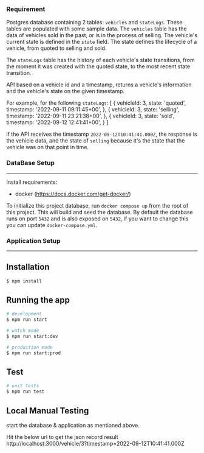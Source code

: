 ### Requirement

Postgres database containing 2 tables: `vehicles` and `stateLogs`. These tables are populated with some sample data.
The `vehicles` table has the data of vehicles sold in the past, or is in the process of selling. The vehicle's current state is defined in the `state` field. The state defines the lifecycle of a vehicle, from quoted to selling and sold.

The `stateLogs` table has the history of each vehicle's state transitions, from the moment it was created with the quoted state, to the most recent state transition.

API based on a vehicle id and a timestamp, returns a vehicle's information and the vehicle's state on the given timestamp.

For example, for the following `stateLogs`:
[
{
vehicleId: 3,
state: 'quoted',
timestamp: '2022-09-11 09:11:45+00',
},
{
vehicleId: 3,
state: 'selling',
timestamp: '2022-09-11 23:21:38+00',
},
{
vehicleId: 3,
state: 'sold',
timestamp: '2022-09-12 12:41:41+00',
}
]

if the API receives the timestamp `2022-09-12T10:41:41.000Z`, the response is the vehicle data, and the state of `selling` because it's the state that the vehicle was on that point in time.

### DataBase Setup

---

Install requirements:

- docker (https://docs.docker.com/get-docker/)

To initialize this project database, run `docker compose up` from the root of this project. This will build and seed the database. By default the database runs on port `5432` and is also exposed on `5432`, if you want to change this you can update `docker-compose.yml`.

### Application Setup

---

## Installation

```bash
$ npm install
```

## Running the app

```bash
# development
$ npm run start

# watch mode
$ npm run start:dev

# production mode
$ npm run start:prod
```

## Test

```bash
# unit tests
$ npm run test
```

## Local Manual Testing

start the database & application as mentioned above.

Hit the below url to get the json record result
http://localhost:3000/vehicle/3?timestamp=2022-09-12T10:41:41.000Z
